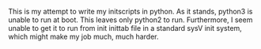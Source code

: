 This is my attempt to write my initscripts in python.
As it stands, python3 is unable to run at boot.
This leaves only python2 to run.  Furthermore, I seem unable to get
it to run from init inittab file in a standard sysV init system, which might make
my job much, much harder.
